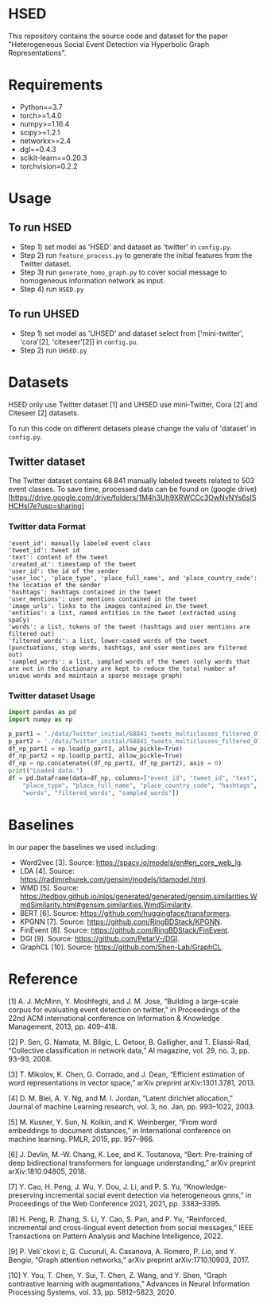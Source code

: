 # HSED
This repository contains the source code and dataset for the paper "Heterogeneous Social Event Detection via Hyperbolic Graph Representations".
# Requirements
* Python==3.7
* torch>=1.4.0
* numpy>=1.16.4
* scipy>=1.2.1
* networkx>=2.4
* dgl==0.4.3
* scikit-learn==0.20.3
* torchvision=0.2.2

# Usage
## To run HSED
* Step 1) set model as 'HSED' and dataset as 'twitter' in ```config.py```.
* Step 2) run ```feature_process.py``` to generate the initial features from the Twitter dataset.
* Step 3) run ```generate_homo_graph.py``` to cover social message to homogeneous information network as input.
* Step 4) run ```HSED.py```
## To run UHSED
* Step 1) set model as 'UHSED' and dataset select from ['mini-twitter', 'cora'[2], 'citeseer'[2]] in ```config.pu```.
* Step 2) run ```UHSED.py```




# Datasets
HSED only use Twitter dataset [1] and UHSED use mini-Twitter, Cora [2] and Citeseer [2] datasets. 

To run this code on different detasets please change the valu of 'dataset' in ```config.py```.

## Twitter dataset
The Twitter dataset contains 68.841 manually labeled tweets related to 503 event classes. To save time, processed data can be found on (google drive)[https://drive.google.com/drive/folders/1M4h3Uh9XRWCCc3OwNvNYs6sISHCHsI7e?usp=sharing]
### Twitter data Format
```
'event_id': manually labeled event class
'tweet_id': tweet id
'text': content of the tweet
'created_at': timestamp of the tweet
'user_id': the id of the sender
'user_loc', 'place_type', 'place_full_name', and 'place_country_code': the location of the sender
'hashtags': hashtags contained in the tweet
'user_mentions': user mentions contained in the tweet
'image_urls': links to the images contained in the tweet
'entities': a list, named entities in the tweet (extracted using spaCy)
'words': a list, tokens of the tweet (hashtags and user mentions are filtered out)
'filtered_words': a list, lower-cased words of the tweet (punctuations, stop words, hashtags, and user mentions are filtered out)
'sampled_words': a list, sampled words of the tweet (only words that are not in the dictionary are kept to reduce the total number of unique words and maintain a sparse message graph)
```
### Twitter dataset Usage
```Python
import pandas as pd
import numpy as np

p_part1 = './data/Twitter_initial/68841_tweets_multiclasses_filtered_0722_part1.npy'
p_part2 = './data/Twitter_initial/68841_tweets_multiclasses_filtered_0722_part2.npy'
df_np_part1 = np.load(p_part1, allow_pickle=True)
df_np_part2 = np.load(p_part2, allow_pickle=True)
df_np = np.concatenate((df_np_part1, df_np_part2), axis = 0)
print("Loaded data.")
df = pd.DataFrame(data=df_np, columns=["event_id", "tweet_id", "text", "user_id", "created_at", "user_loc",\
    "place_type", "place_full_name", "place_country_code", "hashtags", "user_mentions", "image_urls", "entities", 
    "words", "filtered_words", "sampled_words"])
```
# Baselines
In our paper the baselines we used including:
* Word2vec [3]. Source: https://spacy.io/models/en#en_core_web_lg.
* LDA [4]. Source: https://radimrehurek.com/gensim/models/ldamodel.html.
* WMD [5]. Source: https://tedboy.github.io/nlps/generated/generated/gensim.similarities.WmdSimilarity.html#gensim.similarities.WmdSimilarity.
* BERT [6]. Source: https://github.com/huggingface/transformers.
* KPGNN [7]. Source: https://github.com/RingBDStack/KPGNN.
* FinEvent [8]. Source: https://github.com/RingBDStack/FinEvent.
* DGI [9]. Source: https://github.com/PetarV-/DGI.
* GraphCL [10]. Source: https://github.com/Shen-Lab/GraphCL.

# Reference
[1] A. J. McMinn, Y. Moshfeghi, and J. M. Jose, “Building a large-scale corpus for evaluating event detection on twitter,” in Proceedings of the 22nd ACM international conference on Information & Knowledge Management, 2013, pp. 409–418.

[2] P. Sen, G. Namata, M. Bilgic, L. Getoor, B. Galligher, and T. Eliassi-Rad, “Collective classification in network data,” AI magazine, vol. 29, no. 3, pp. 93–93, 2008.

[3] T. Mikolov, K. Chen, G. Corrado, and J. Dean, “Efficient estimation of word representations in vector space,” arXiv preprint arXiv:1301.3781, 2013.

[4] D. M. Blei, A. Y. Ng, and M. I. Jordan, “Latent dirichlet allocation,” Journal of machine Learning research, vol. 3, no. Jan, pp. 993–1022, 2003.

[5] M. Kusner, Y. Sun, N. Kolkin, and K. Weinberger, “From word embeddings to document distances,” in International conference on machine learning. PMLR, 2015, pp. 957–966.

[6] J. Devlin, M.-W. Chang, K. Lee, and K. Toutanova, “Bert: Pre-training of deep bidirectional transformers for language understanding,” arXiv preprint arXiv:1810.04805, 2018.

[7] Y. Cao, H. Peng, J. Wu, Y. Dou, J. Li, and P. S. Yu, “Knowledge-preserving incremental social event detection via heterogeneous gnns,” in Proceedings of the Web Conference 2021, 2021, pp. 3383–3395.

[8] H. Peng, R. Zhang, S. Li, Y. Cao, S. Pan, and P. Yu, “Reinforced, incremental and cross-lingual event detection from social messages,” IEEE Transactions on Pattern Analysis and Machine Intelligence, 2022.

[9] P. Veliˇckovi ́c, G. Cucurull, A. Casanova, A. Romero, P. Lio, and Y. Bengio, “Graph attention networks,” arXiv preprint arXiv:1710.10903, 2017.

[10] Y. You, T. Chen, Y. Sui, T. Chen, Z. Wang, and Y. Shen, “Graph contrastive learning with augmentations,” Advances in Neural Information Processing Systems, vol. 33, pp. 5812–5823, 2020.
